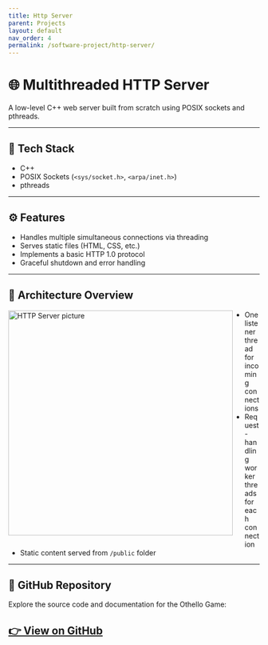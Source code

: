 ```yaml
---
title: Http Server
parent: Projects
layout: default
nav_order: 4
permalink: /software-project/http-server/
---
```


# 🌐 Multithreaded HTTP Server

A low-level C++ web server built from scratch using POSIX sockets and pthreads.

---

## 🔧 Tech Stack

- C++
- POSIX Sockets (`<sys/socket.h>`, `<arpa/inet.h>`)
- pthreads

---

## ⚙️ Features

- Handles multiple simultaneous connections via threading
- Serves static files (HTML, CSS, etc.)
- Implements a basic HTTP 1.0 protocol
- Graceful shutdown and error handling

---

## 🚀 Architecture Overview
<img src="/serenaintech/assets/images/httpserver.png" alt="HTTP Server picture" style="width: 450px; height: auto; float: left; margin: 0 1.5rem 1rem 0;" />

- One listener thread for incoming connections
- Request-handling worker threads for each connection
- Static content served from `/public` folder

---

## 🔗 GitHub Repository

Explore the source code and documentation for the Othello Game:

[👉 View on GitHub](https://gitfront.io/r/Serena6688/hzsX5mNJwGBk/Multi-Threaded-HTTP-Server-Search-Engine-C-POSIX/)
---